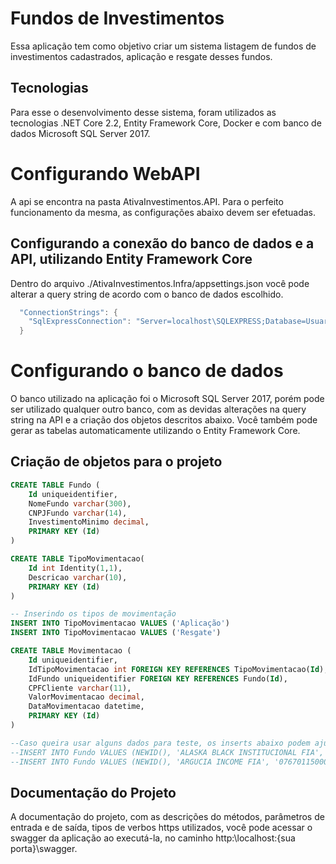 # Fundos de Investimentos
Essa aplicação tem como objetivo criar um sistema listagem de fundos de investimentos cadastrados, aplicação e resgate desses fundos.

## Tecnologias
Para esse o desenvolvimento desse sistema, foram utilizados as tecnologias .NET Core 2.2, Entity Framework Core, Docker e com banco de dados Microsoft SQL Server 2017.

# Configurando WebAPI
A api se encontra na pasta AtivaInvestimentos.API. Para o perfeito funcionamento da mesma, as configurações abaixo devem ser efetuadas.

## Configurando a conexão do banco de dados e a API, utilizando Entity Framework Core
Dentro do arquivo ./AtivaInvestimentos.Infra/appsettings.json você pode alterar a query string de acordo com o banco de dados escolhido.

```c#
  "ConnectionStrings": {
    "SqlExpressConnection": "Server=localhost\SQLEXPRESS;Database=UsuarioDB; Integrated Security=True;"
  }
```
# Configurando o banco de dados
O banco utilizado na aplicação foi o Microsoft SQL Server 2017, porém pode ser utilizado qualquer outro banco, com as devidas alterações na query string na API e a criação dos objetos descritos abaixo. 
Você também pode gerar as tabelas automaticamente utilizando o Entity Framework Core.

## Criação de objetos para o projeto
```sql
CREATE TABLE Fundo (
	Id uniqueidentifier,
	NomeFundo varchar(300),
	CNPJFundo varchar(14),
	InvestimentoMinimo decimal,
    PRIMARY KEY (Id)
)

CREATE TABLE TipoMovimentacao(
	Id int Identity(1,1),
	Descricao varchar(10),
    PRIMARY KEY (Id)
)

-- Inserindo os tipos de movimentação 
INSERT INTO TipoMovimentacao VALUES ('Aplicação')
INSERT INTO TipoMovimentacao VALUES ('Resgate')

CREATE TABLE Movimentacao (
	Id uniqueidentifier,
	IdTipoMovimentacao int FOREIGN KEY REFERENCES TipoMovimentacao(Id),
	IdFundo uniqueidentifier FOREIGN KEY REFERENCES Fundo(Id),
	CPFCliente varchar(11),
	ValorMovimentacao decimal,
	DataMovimentacao datetime,
    PRIMARY KEY (Id)
)

--Caso queira usar alguns dados para teste, os inserts abaixo podem ajudar:
--INSERT INTO Fundo VALUES (NEWID(), 'ALASKA BLACK INSTITUCIONAL FIA', '26673556000132', 1000.00)
--INSERT INTO Fundo VALUES (NEWID(), 'ARGUCIA INCOME FIA', '07670115000132', 10000.00)

```


## Documentação do Projeto
A documentação do projeto, com as descrições do métodos, parâmetros de entrada e de saída, tipos de verbos https utilizados, você pode acessar o swagger da aplicação ao executá-la, no caminho http:\\localhost:{sua porta}\swagger.

